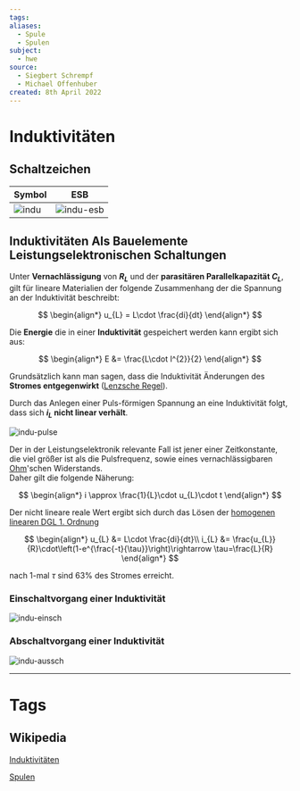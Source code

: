 ```yaml
---
tags: 
aliases:
  - Spule
  - Spulen
subject:
  - hwe
source:
  - Siegbert Schrempf
  - Michael Offenhuber
created: 8th April 2022
---
```


# Induktivitäten

## Schaltzeichen

| Symbol        | ESB |
| ------------- | --- |
| ![indu](assets/indu.png) | ![indu-esb](assets/indu-esb.png)    |

## Induktivitäten Als Bauelemente Leistungselektronischen Schaltungen

Unter **Vernachlässigung** von **$R_{L}$** und der **parasitären Parallelkapazität $C_{L}$**, gilt für lineare Materialien der folgende Zusammenhang der die Spannung an der Induktivität beschreibt:

$$
\begin{align*}
	u_{L} = L\cdot \frac{di}{dt}
\end{align*}
$$

Die **Energie** die in einer **Induktivität** gespeichert werden kann ergibt sich aus:

$$
\begin{align*}
E &= \frac{L\cdot I^{2}}{2} 
\end{align*}
$$

Grundsätzlich kann man sagen, dass die Induktivität Änderungen des **Stromes entgegenwirkt** ([Lenzsche Regel](../Physik/Lenzsche%20Regel.md)).

Durch das Anlegen einer Puls-förmigen Spannung an eine Induktivität folgt, dass sich **$i_{L}$ nicht linear verhält**.

![indu-pulse](assets/indu-pulse.png)

Der in der Leistungselektronik relevante Fall ist jener einer Zeitkonstante, die viel größer ist als die Pulsfrequenz, sowie eines vernachlässigbaren [Ohm](Ohmsches%20Gesetz.md)'schen Widerstands.  
Daher gilt die folgende Näherung:

$$
\begin{align*}
i \approx \frac{1}{L}\cdot u_{L}\cdot t
\end{align*}
$$

Der nicht lineare reale Wert ergibt sich durch das Lösen der [homogenen linearen DGL 1. Ordnung](../Mathematik/mathe%20(4)/lineare%20DGL%201.%20Ordnung.md)

$$
\begin{align*}
	u_{L} &= L\cdot \frac{di}{dt}\\
	i_{L} &= \frac{u_{L}}{R}\cdot\left(1-e^{\frac{-t}{\tau}}\right)\rightarrow \tau=\frac{L}{R}
\end{align*}
$$

nach 1-mal $\tau$ sind $63\%$ des Stromes erreicht.

### Einschaltvorgang einer Induktivität

![indu-einsch](assets/indu-einsch.png)

### Abschaltvorgang einer Induktivität

![indu-aussch](assets/indu-aussch.png)

---

# Tags

## Wikipedia

[Induktivitäten](<https://de.wikipedia.org/wiki/Induktivit%C3%A4t_(Bauelement)>)

[Spulen](<https://de.wikipedia.org/wiki/Spule_(Elektrotechnik)>)